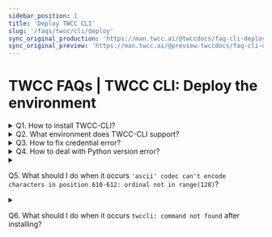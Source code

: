 ```yaml
---
sidebar_position: 1
title: 'Deploy TWCC CLI'
slug: '/faqs/twcc/cli/deploy'
sync_original_production: 'https://man.twcc.ai/@twccdocs/faq-cli-deploy-zh' 
sync_original_preview: 'https://man.twcc.ai/@preview-twccdocs/faq-cli-deploy-zh'
---
```


# TWCC FAQs | TWCC CLI: Deploy the environment

<details>

<summary> Q1. How to install TWCC-CLI?</summary>

1. Use any Python package manager with the `$ pip install -U TWCC-CLI` command. Or, see [<ins>TWCC-CLI v0.5</ins>](https://github.com/TW-NCHC/TWCC-CLI/tree/v0.5) operation manual for installation and usage.
2. If you are using VCS instance created by image Ubuntu 20.04, TWCC-CLI has been installed in it by default, and can be used directly.

</details>


<details>

<summary> Q2. What environment does TWCC-CLI support?</summary>

[<ins>TWCC-CLI v0.5</ins>](https://github.com/TW-NCHC/TWCC-CLI/tree/v0.5) is a Python-based software tool, and has been tested in environments such as v2.7, v3.5, v3.6, v3.7.

</details>

<details>

<summary> Q3. How to fix credential error?</summary>

When credential error occurs, please run the following command to clear credential file, then [<ins>enter TWCC CLI </ins>](https://man.twcc.ai/@twccdocs/doc-cli-main-en/https%3A%2F%2Fman.twcc.ai%2F%40twccdocs%2Fguide-cli-signin-en) again.

```bash
rm -rf $HOME/.twcc_data
```

</details>

<details>

<summary> Q4. How to deal with Python version error?</summary>

Python version error occurs when Python 3.6 is installed but the environment has been swiched to Python 2.7.
 
Please uninstall TWCC-CLI and reinstall it:

```bash
pip uninstall TWCC-CLI
pip install TWCC-CLI
```

</details>


<details>

<summary> 

Q5. What should I do when it occurs `'ascii' codec can't encode characters in position 610-612: ordinal not in range(128)`?

</summary>

This locale environment variables error might occur when updating CLI or reinstalling CLI. Please run the following command to set language environment:


```bash
export LANG=C.UTF-8
```

</details>


<details>

<summary> 

Q6. What should I do when it occurs `twccli: command not found` after installing?

</summary>

- If the error occurs after the installation is successful (as shown below):

![](https://cos.twcc.ai/SYS-MANUAL/uploads/upload_3bd9eb685a4f792a41dd61b5e067ae5f.png)

- Please check TWCC-CLI installation directory, and set the $PATH environment variable

```bash
sudo find / -name twccli
export PATH=path:$PATH
```

![](https://cos.twcc.ai/SYS-MANUAL/uploads/upload_55b9287571e87ba62614291ad432d93c.png)
![](https://cos.twcc.ai/SYS-MANUAL/uploads/upload_47e4050c06b225b87e77c370f89bc7f1.png)

</details>
